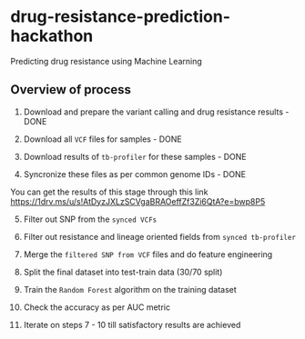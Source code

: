 # drug-resistance-prediction-hackathon

Predicting drug resistance using Machine Learning


## Overview of process


1. Download and prepare the variant calling and drug resistance results - DONE

2. Download all `VCF` files for samples - DONE
 
3. Download results of `tb-profiler` for these samples - DONE

4. Syncronize these files as per common genome IDs - DONE

You can get the results of this stage through this link
https://1drv.ms/u/s!AtDyzJXLzSCVgaBRAOeffZf3Zi6QtA?e=bwp8P5

5. Filter out SNP from the `synced VCFs`

6. Filter out resistance and lineage oriented fields from `synced tb-profiler`

7. Merge the `filtered SNP from VCF` files and do feature engineering

8. Split the final dataset into test-train data (30/70 split)

9. Train the `Random Forest` algorithm on the training dataset

10. Check the accuracy as per AUC metric

11. Iterate on steps 7 - 10 till satisfactory results are achieved
